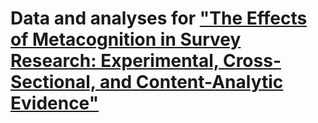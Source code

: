 # Data and analyses for ["The Effects of Metacognition in Survey Research: Experimental, Cross-Sectional, and Content-Analytic Evidence"](./Papers/blob/master/SweitzerShulman2018.pdf)

